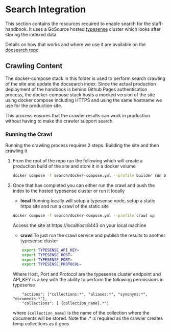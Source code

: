 # Search Integration

This section contains the resources required to enable search for the staff-handbook.
It uses a GoSource hosted [typesense](https://typesense.org/docs/guide/docsearch.html) cluster which looks after storing the indexed data

Details on how that works and where we use it are available on the [docsearch repo](https://github.com/gs-gs/gs-docsearch)

## Crawling Content

The docker-compose stack in this folder is used to perform search crawling of the site and update the docsearch index. Since the actual production deployment of the handbook is behind Github Pages authentication process, the docker-compose stack hosts a mocked version of the site using docker compose including HTTPS and using the same hostname
we use for the production site.

This process ensures that the crawler results can work in production without having to make the crawler support search.

### Running the Crawl

Running the crawling process requires 2 steps. Building the site and then crawling it

1. From the root of the repo run the following which will create a production build of the site and store it in a docker volume

    ```bash
    docker compose -f search/docker-compose.yml --profile builder run builder
    ```

1. Once that has completed you can either run the crawl and push the index to the hosted typesense cluster or run it locally

    - **local** Running locally will setup a typesense node, setup a static https site and run a crawl of the static site

    ```bash
    docker compose -f search/docker-compose.yml --profile crawl up
    ```

    Access the site at https://localhost:8443 on your local machine

    - **crawl** To just run the crawl service and publish the results to another typesense cluster

    ```bash
        export TYPESENSE_API_KEY=
        export TYPESENSE_HOST=
        export TYPESENSE_PORT=
        export TYPESENSE_PROTOCOL=
    ```

    Where Host, Port and Protocol are the typesense cluster endpoint and API_KEY is a key with the ability to perform the following permissions in typesense

    ```text
        "actions": ["collections:*", "aliases:*", "synonyms:*", "documents:*"],
        "collections": [ {collection_name}.*"]
    ```

    where `{collection_name}` is the name of the collection where the documents will be stored. Note the .* is required as the crawler creates temp collections as it goes
